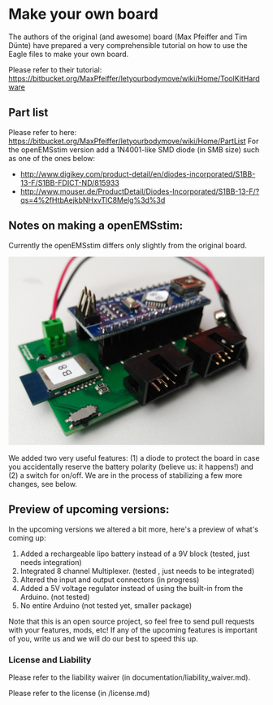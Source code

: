 # Make your own board
The authors of the original (and awesome) board (Max Pfeiffer and Tim Dünte) have prepared a very comprehensible tutorial on how to use the Eagle files to make your own board.

Please refer to their tutorial:
https://bitbucket.org/MaxPfeiffer/letyourbodymove/wiki/Home/ToolKitHardware

## Part list
Please refer to here: https://bitbucket.org/MaxPfeiffer/letyourbodymove/wiki/Home/PartList
For the openEMSstim version add a 1N4001-like SMD diode (in SMB size) such as one of the ones below: 

- http://www.digikey.com/product-detail/en/diodes-incorporated/S1BB-13-F/S1BB-FDICT-ND/815933 
- http://www.mouser.de/ProductDetail/Diodes-Incorporated/S1BB-13-F/?qs=4%2fHtbAejkbNHxvTlC8Melg%3d%3d

## Notes on making a openEMSstim:
Currently the openEMSstim differs only slightly from the original board. 

![image](../extra/images/connection_diagrams/on_off_switch.jpg)

We added two very useful features: (1) a diode to protect the board in case you accidentally reserve the battery polarity (believe us: it happens!) and (2) a switch for on/off. We are in the process of stabilizing a few more changes, see below. 

## Preview of upcoming versions:
In the upcoming versions we altered a bit more, here's a preview of what's coming up: 

1. Added a rechargeable lipo battery instead of a 9V block (tested, just needs integration)
2. Integrated 8 channel Multiplexer. (tested , just needs to be integrated)
3. Altered the input and output connectors (in progress)
4. Added a 5V voltage regulator instead of using the built-in from the Arduino.  (not tested)
5. No entire Arduino (not tested yet, smaller package)

Note that this is an open source project, so feel free to send pull requests with your features, mods, etc! If any of the upcoming features is important of you, write us and we will do our best to speed this up. 

### License and Liability

Please refer to the liability waiver (in documentation/liability_waiver.md).

Please refer to the license (in /license.md)
